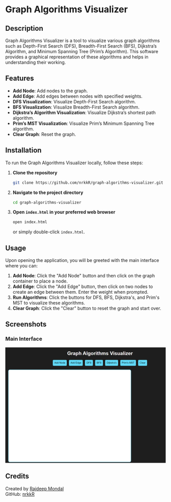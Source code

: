 # Graph Algorithms Visualizer

## Description
Graph Algorithms Visualizer is a tool to visualize various graph algorithms such as Depth-First Search (DFS), Breadth-First Search (BFS), Dijkstra’s Algorithm, and Minimum Spanning Tree (Prim’s Algorithm). This software provides a graphical representation of these algorithms and helps in understanding their working.

## Features
- **Add Node**: Add nodes to the graph.
- **Add Edge**: Add edges between nodes with specified weights.
- **DFS Visualization**: Visualize Depth-First Search algorithm.
- **BFS Visualization**: Visualize Breadth-First Search algorithm.
- **Dijkstra’s Algorithm Visualization**: Visualize Dijkstra’s shortest path algorithm.
- **Prim’s MST Visualization**: Visualize Prim’s Minimum Spanning Tree algorithm.
- **Clear Graph**: Reset the graph.

## Installation
To run the Graph Algorithms Visualizer locally, follow these steps:

1. **Clone the repository**
    ```bash
    git clone https://github.com/nrkkR/graph-algorithms-visualizer.git
    ```

2. **Navigate to the project directory**
    ```bash
    cd graph-algorithms-visualizer
    ```

3. **Open `index.html` in your preferred web browser**
    ```bash
    open index.html
    ```
    or simply double-click `index.html`.

## Usage
Upon opening the application, you will be greeted with the main interface where you can:

1. **Add Node**: Click the "Add Node" button and then click on the graph container to place a node.
2. **Add Edge**: Click the "Add Edge" button, then click on two nodes to create an edge between them. Enter the weight when prompted.
3. **Run Algorithms**: Click the buttons for DFS, BFS, Dijkstra's, and Prim's MST to visualize these algorithms.
4. **Clear Graph**: Click the "Clear" button to reset the graph and start over.

## Screenshots
### Main Interface
<img align="center" alt="coding" width="650" src="https://github.com/nrkkR/Javascript_Graph-Algorithms-Visualizer/blob/main/graph%20algorithms%20visualizer.png">

## Credits
Created by [Rajdeep Mondal](https://www.linkedin.com/in/rajdeep-mondal-a277a9317)  
GitHub: [nrkkR](https://github.com/nrkkR)

